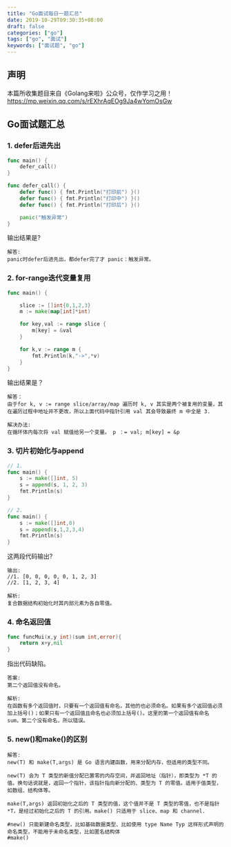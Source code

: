 ```yaml
---
title: "Go面试每日一题汇总"
date: 2019-10-29T09:30:35+08:00
draft: false
categories: ["go"]
tags: ["go", "面试"]
keywords: ["面试题", "go"]
---
```


## 声明

本篇所收集题目来自《Golang来啦》公众号，仅作学习之用！
<https://mp.weixin.qq.com/s/rEXhrAqEOg9Ja4wYomOsGw>

## Go面试题汇总

### 1. defer后进先出

```go
func main() {
    defer_call()
}

func defer_call() {
    defer func() { fmt.Println("打印前") }()
    defer func() { fmt.Println("打印中") }()
    defer func() { fmt.Println("打印后") }()

    panic("触发异常")
}
```

输出结果是?

```shell
解答:
panic时defer后进先出，都defer完了才 panic：触发异常。
```

### 2. for-range迭代变量复用

```go
func main() {

    slice := []int{0,1,2,3}
    m := make(map[int]*int)

    for key,val := range slice {
        m[key] = &val
    }

    for k,v := range m {
        fmt.Println(k,"->",*v)
    }
}
```

输出结果是？

```shell
解答：
由于for k, v := range slice/array/map 遍历时 k, v 其实是两个被复用的变量，其在遍历过程中地址并不更改，所以上面代码中指针引用 val 其会导致最终 m 中全是 3.

解决办法:
在循环体内每次将 val 赋值给另一个变量。 p ：= val; m[key] = &p
```

### 3. 切片初始化与append

```go
// 1.
func main() {
    s := make([]int, 5)
    s = append(s, 1, 2, 3)
    fmt.Println(s)
}

// 2.
func main() {
    s := make([]int,0)
    s = append(s,1,2,3,4)
    fmt.Println(s)
}
```

这两段代码输出?

```shell
输出:
//1. [0, 0, 0, 0, 0, 1, 2, 3]
//2. [1, 2, 3, 4]

解析:
复合数据结构初始化时其内部元素为各自零值。
```

### 4. 命名返回值

```go
func funcMui(x,y int)(sum int,error){
    return x+y,nil
}
```

指出代码缺陷。

```shell
答案:
第二个返回值没有命名。

解析:
在函数有多个返回值时，只要有一个返回值有命名，其他的也必须命名。如果有多个返回值必须加上括号()；如果只有一个返回值且命名也必须加上括号()。这里的第一个返回值有命名 sum，第二个没有命名，所以错误。
```

### 5. new()和make()的区别

```shell
解答:
new(T) 和 make(T,args) 是 Go 语言内建函数，用来分配内存，但适用的类型不同。

new(T) 会为 T 类型的新值分配已置零的内存空间，并返回地址（指针），即类型为 *T 的值。换句话说就是，返回一个指针，该指针指向新分配的、类型为 T 的零值。适用于值类型，如数组、结构体等。

make(T,args) 返回初始化之后的 T 类型的值，这个值并不是 T 类型的零值，也不是指针 *T，是经过初始化之后的 T 的引用。make() 只适用于 slice、map 和 channel.

#new() 只能新建命名类型，比如基础数据类型、比如使用 type Name Typ 这样形式声明的命名类型，不能用于未命名类型，比如匿名结构体
#make()
```

